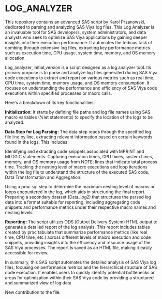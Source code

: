 # LOG_ANALYZER

This repository contains an advanced SAS script by Karol Przanowski, dedicated to parsing and analyzing SAS Viya log files. This Log Analyzer is an invaluable tool for SAS developers, system administrators, and data analysts who seek to optimize SAS Viya applications by gaining deeper insights into their execution performance. It automates the tedious task of combing through extensive log files, extracting key performance metrics such as execution time, CPU usage, system time, memory, and OS memory allocation.


Log_analyzer_initial_version is a script designed as a log analyzer tool. Its primary purpose is to parse and analyze log files generated during SAS Viya code executions to extract and report on various metrics such as real time, CPU time, system time, memory usage, and OS memory consumption. It focuses on understanding the performance and efficiency of SAS Viya code executions within specified processes or macro calls.

Here's a breakdown of its key functionalities:

**Initialization:** It starts by defining file paths and log file names using SAS macro variables (%let statements) to specify the location of the logs to be analyzed.

**Data Step for Log Parsing:** The data step reads through the specified log file line by line, extracting relevant information based on certain keywords found in the logs. This includes:

Identifying and extracting code snippets associated with MPRINT and MLOGIC statements.
Capturing execution times, CPU times, system times, memory, and OS memory usage from NOTE: lines that indicate total process time.
Tracking the nesting level of macro executions and loop iterations within the log file to understand the structure of the executed SAS code.
Data Transformation and Aggregation:

Using a proc sql step to determine the maximum nesting level of macros or loops encountered in the log, which aids in structuring the final report.
Preparing a secondary dataset (Data_log2) that structures the parsed log data into a format suitable for reporting, including aggregating code snippets and performance metrics under their respective macro names and nesting levels.

**Reporting:**
The script utilizes ODS (Output Delivery System) HTML output to generate a detailed report of the log analysis. This report includes tables created by proc tabulate that summarize performance metrics (like real time, CPU time, etc.) across different levels of macro execution and code snippets, providing insights into the efficiency and resource usage of the SAS Viya processes.
The report is saved as an HTML file, making it easily accessible for review.


In summary, this SAS script automates the detailed analysis of SAS Viya log files, focusing on performance metrics and the hierarchical structure of SAS code execution. It enables users to quickly identify potential bottlenecks or areas for optimization within their SAS Viya code by providing a structured and summarized view of log data.


New contribution to the file.
